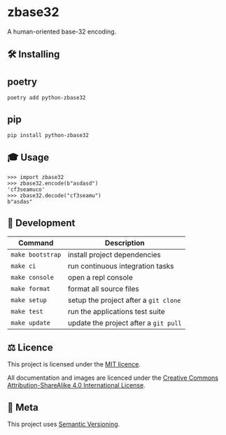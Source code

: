 # zbase32

A human-oriented base-32 encoding.

## 🛠 Installing

## poetry

```
poetry add python-zbase32
```

## pip

```
pip install python-zbase32
```

## 🎓 Usage

```pycon
>>> import zbase32
>>> zbase32.encode(b"asdasd")
'cf3seamuco'
>>> zbase32.decode("cf3seamu")
b"asdas"
```

## 🔧  Development

| Command           | Description                           |
| ----------------- | ------------------------------------- |
| `make bootstrap`  | install project dependencies          |
| `make ci`         | run continuous integration tasks      |
| `make console`    | open a repl console                   |
| `make format`     | format all source files               |
| `make setup`      | setup the project after a `git clone` |
| `make test`       | run the applications test suite       |
| `make update`     | update the project after a `git pull` |

## ⚖️ Licence

This project is licensed under the [MIT licence](http://dan.mit-license.org/).

All documentation and images are licenced under the 
[Creative Commons Attribution-ShareAlike 4.0 International License][cc_by_sa].

[cc_by_sa]: https://creativecommons.org/licenses/by-sa/4.0/

## 📝 Meta

This project uses [Semantic Versioning](http://semver.org/).